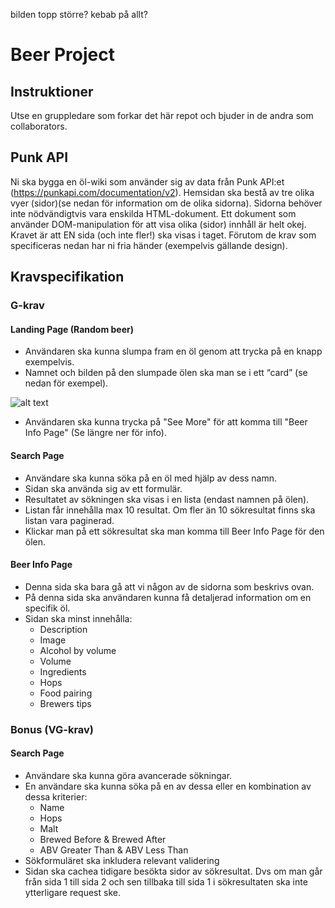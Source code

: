 bilden topp större?
kebab på allt?

# Beer Project

## Instruktioner

Utse en gruppledare som forkar det här repot och bjuder in de andra som collaborators.

## Punk API

Ni ska bygga en öl-wiki som använder sig av data från Punk API:et (https://punkapi.com/documentation/v2). Hemsidan ska bestå av tre olika vyer (sidor)(se nedan för information om de olika sidorna). Sidorna behöver inte nödvändigtvis vara enskilda HTML-dokument. Ett dokument som använder DOM-manipulation för att visa olika (sidor) innhåll är helt okej. Kravet är att EN sida (och inte fler!) ska visas i taget. Förutom de krav som specificeras nedan har ni fria händer (exempelvis gällande design).

## Kravspecifikation

### G-krav

#### Landing Page (Random beer)

- Användaren ska kunna slumpa fram en öl genom att trycka på en knapp exempelvis.
- Namnet och bilden på den slumpade ölen ska man se i ett “card” (se nedan för exempel).

![alt text](BeerCard.jpg)

- Användaren ska kunna trycka på "See More" för att komma till "Beer Info Page" (Se längre ner för info).

#### Search Page

- Användare ska kunna söka på en öl med hjälp av dess namn.
- Sidan ska använda sig av ett formulär.
- Resultatet av sökningen ska visas i en lista (endast namnen på ölen).
- Listan får innehålla max 10 resultat. Om fler än 10 sökresultat finns ska listan vara paginerad.
- Klickar man på ett sökresultat ska man komma till Beer Info Page för den ölen.

#### Beer Info Page

- Denna sida ska bara gå att vi någon av de sidorna som beskrivs ovan.
- På denna sida ska användaren kunna få detaljerad information om en specifik öl.
- Sidan ska minst innehålla:
  - Description
  - Image
  - Alcohol by volume
  - Volume
  - Ingredients
  - Hops
  - Food pairing
  - Brewers tips

### Bonus (VG-krav)

#### Search Page

- Användare ska kunna göra avancerade sökningar.
- En användare ska kunna söka på en av dessa eller en kombination av dessa kriterier:
  - Name
  - Hops
  - Malt
  - Brewed Before & Brewed After
  - ABV Greater Than & ABV Less Than
- Sökformuläret ska inkludera relevant validering
- Sidan ska cachea tidigare besökta sidor av sökresultat. Dvs om man går från sida 1 till sida 2 och sen tillbaka till sida 1 i sökresultaten ska inte ytterligare request ske.
